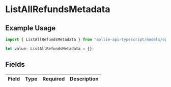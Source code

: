 # ListAllRefundsMetadata

## Example Usage

```typescript
import { ListAllRefundsMetadata } from "mollie-api-typescript/models/operations";

let value: ListAllRefundsMetadata = {};
```

## Fields

| Field       | Type        | Required    | Description |
| ----------- | ----------- | ----------- | ----------- |